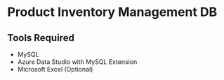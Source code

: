 # Product Inventory Management DB

## Tools Required
- MySQL
- Azure Data Studio with MySQL Extension
- Microsoft Excel (Optional)